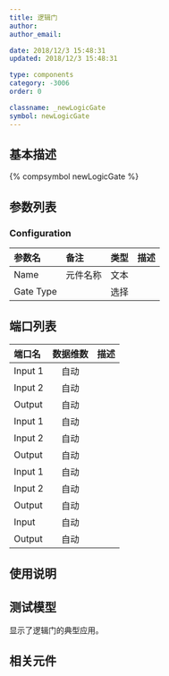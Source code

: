 ```yaml
---
title: 逻辑门
author: 
author_email:

date: 2018/12/3 15:48:31
updated: 2018/12/3 15:48:31

type: components
category: -3006
order: 0

classname: _newLogicGate
symbol: newLogicGate
---
```

## 基本描述
{% compsymbol newLogicGate %}

## 参数列表
### Configuration
| 参数名 | 备注 | 类型 | 描述 |
| :--- | :--- | :--: | :--- |
| Name | 元件名称 | 文本 |  |
| Gate Type |  | 选择 |  |


## 端口列表

| 端口名 | 数据维数 | 描述 |
| :--- | :--:  | :--- |
| Input 1 | 自动 | |                   
| Input 2 | 自动 | |                   
| Output | 自动 | |                   
| Input 1 | 自动 | |                   
| Input 2 | 自动 | |                   
| Output | 自动 | |                   
| Input 1 | 自动 | |                   
| Input 2 | 自动 | |                   
| Output | 自动 | |                   
| Input | 自动 | |                   
| Output | 自动 | |                   

## 使用说明


## 测试模型
[<test name>](<test link>)显示了逻辑门的典型应用。

## 相关元件


